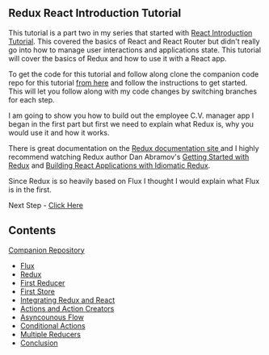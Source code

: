 ## Redux React Introduction Tutorial

This tutorial is a part two in my series that started with [React Introduction Tutorial](https://github.com/justsayno/react-introduction-tutorial).
This covered the basics of React and React Router but didn't really go into how to manage user interactions and applications state. This tutorial
will cover the basics of Redux and how to use it with a React app.

To get the code for this tutorial and follow along clone the companion code repo for this tutorial [from here](https://github.com/justsayno/redux-react-introduction-code) and
follow the instructions to get started. This will let you follow along with my code changes by switching branches for each step.

I am going to show you how to build out the employee C.V. manager app I began in the first part but first we need to explain what Redux is, why you would use it
and how it works.

There is great documentation on the [Redux documentation site ](http://redux.js.org/docs/introduction/index.html)and I highly recommend watching Redux author Dan Abramov's 
[Getting Started with Redux](https://egghead.io/courses/getting-started-with-redux) 
and [Building React Applications with Idiomatic Redux](https://egghead.io/courses/building-react-applications-with-idiomatic-redux).

Since Redux is so heavily based on Flux I thought I would explain what Flux is in the first.

Next Step - [Click Here]()

## Contents

[Companion Repository](https://github.com/justsayno/redux-react-introduction-code)

- [Flux](00-1-Flux.md)
- [Redux](00-2-Redux.md)
- [First Reducer]()
- [First Store](02-First-Store.md)
- [Integrating Redux and React](03-Integrating-Redux-And-React.md)
- [Actions and Action Creators](04-Actions-And-Action-Creators.md)
- [Asyncounous Flow](05-Asyncrounous-Flow.md)
- [Conditional Actions](06-Conditional-Actions.md)
- [Multiple Reducers](07-Multiple-Reducers.md)
- [Conclusion](08-Conclusion.md)

